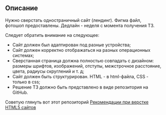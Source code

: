 ## Описание

Нужно сверстать одностраничный сайт (лендинг). Фигма файл, фотошоп предоставлены. 
Дедлайн - неделя с момента получения ТЗ.

Следует обратить внимание на следующее:

- Сайт должен был адаптирован под разные устройства;
- Сайт должен корректно отображаться на разных операционных системах;
- Сверстанная страница должна полностью совпадать с дизайном: размеры шрифтов, изображений, отступы, межстрочное расстояние, цвета, радиусы скруглений и т. д;
- Сайт должен быть структурирован. HTML - в html-файла, CSS - только в css;
- Решение ТЗ должно быть представлено в виде репозитория на GitHub.

Советую глянуть вот этот репозиторий
[Рекомендации при верстке HTML5 сайтов](https://github.com/ertrade/html5-guide)
